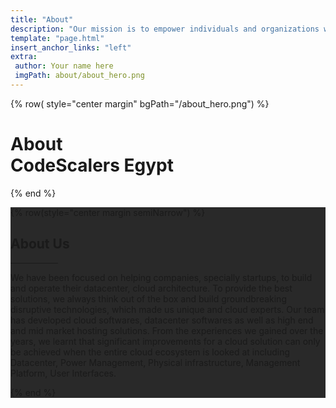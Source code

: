 ```yaml
---
title: "About"
description: "Our mission is to empower individuals and organizations with secure, private, and autonomous access to computing resources, ensuring fair cloud access for everyone." # quotation marks to allow colons where used
template: "page.html"
insert_anchor_links: "left"
extra:
 author: Your name here
 imgPath: about/about_hero.png
---
```



<!-- section 1 (join us) -->

{% row( style="center margin" bgPath="/about_hero.png") %}

<div class="container mx-auto">

# About <br> CodeScalers Egypt



<div class="text-white my-10 font-medium">

</div>

</div>

{% end %}



<!-- section 2 (Our Values) -->

<div style="background-color:#292929">

<div class="container mx-auto text-white">

{% row(style="center margin semiNarrow") %}

<h2 class="value leading-none text-white font-extrabold">About Us</h2>

 <hr class="mb-4 mx-auto" style="border-width: 1px; width:15%; border-color: #fff;">

<div class="leading-8 py-4">

We have been focused on helping companies, specially startups, to build and operate their datacenter, cloud architecture. To provide the best solutions, we always think out of the box and build groundbreaking disruptive technologies, which made us unique and cloud experts. Our team has developed cloud softwares, datacenter softwares as well as high end and mid market hosting solutions. From the experiences we gained over the years, we learnt that significant improvements for a cloud solution can only be achieved when the entire cloud ecosystem is looked at including Datacenter, Power Management, Physical infrastructure, Management Platform, User Interfaces.

</div>


{% end %}


